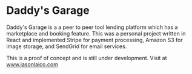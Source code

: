 # Daddy's Garage

Daddy's Garage is a a peer to peer tool lending platform which has a marketplace and booking feature. This was a personal project written in React and implemented Stripe for payment processing, Amazon S3 for image storage, and SendGrid for email services. 

This is a proof of concept and is still under development. 
Visit at www.jasonlaico.com